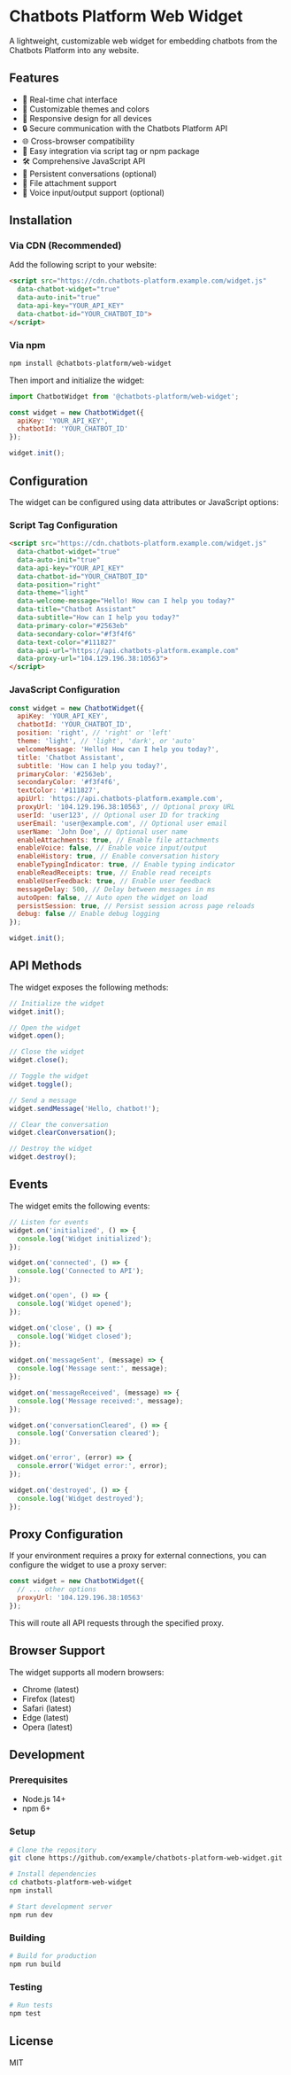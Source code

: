 # Chatbots Platform Web Widget

A lightweight, customizable web widget for embedding chatbots from the Chatbots Platform into any website.

## Features

- 💬 Real-time chat interface
- 🎨 Customizable themes and colors
- 📱 Responsive design for all devices
- 🔒 Secure communication with the Chatbots Platform API
- 🌐 Cross-browser compatibility
- 🔌 Easy integration via script tag or npm package
- 🛠️ Comprehensive JavaScript API
- 🔄 Persistent conversations (optional)
- 📎 File attachment support
- 🎤 Voice input/output support (optional)

## Installation

### Via CDN (Recommended)

Add the following script to your website:

```html
<script src="https://cdn.chatbots-platform.example.com/widget.js" 
  data-chatbot-widget="true"
  data-auto-init="true"
  data-api-key="YOUR_API_KEY"
  data-chatbot-id="YOUR_CHATBOT_ID">
</script>
```

### Via npm

```bash
npm install @chatbots-platform/web-widget
```

Then import and initialize the widget:

```javascript
import ChatbotWidget from '@chatbots-platform/web-widget';

const widget = new ChatbotWidget({
  apiKey: 'YOUR_API_KEY',
  chatbotId: 'YOUR_CHATBOT_ID'
});

widget.init();
```

## Configuration

The widget can be configured using data attributes or JavaScript options:

### Script Tag Configuration

```html
<script src="https://cdn.chatbots-platform.example.com/widget.js" 
  data-chatbot-widget="true"
  data-auto-init="true"
  data-api-key="YOUR_API_KEY"
  data-chatbot-id="YOUR_CHATBOT_ID"
  data-position="right"
  data-theme="light"
  data-welcome-message="Hello! How can I help you today?"
  data-title="Chatbot Assistant"
  data-subtitle="How can I help you today?"
  data-primary-color="#2563eb"
  data-secondary-color="#f3f4f6"
  data-text-color="#111827"
  data-api-url="https://api.chatbots-platform.example.com"
  data-proxy-url="104.129.196.38:10563">
</script>
```

### JavaScript Configuration

```javascript
const widget = new ChatbotWidget({
  apiKey: 'YOUR_API_KEY',
  chatbotId: 'YOUR_CHATBOT_ID',
  position: 'right', // 'right' or 'left'
  theme: 'light', // 'light', 'dark', or 'auto'
  welcomeMessage: 'Hello! How can I help you today?',
  title: 'Chatbot Assistant',
  subtitle: 'How can I help you today?',
  primaryColor: '#2563eb',
  secondaryColor: '#f3f4f6',
  textColor: '#111827',
  apiUrl: 'https://api.chatbots-platform.example.com',
  proxyUrl: '104.129.196.38:10563', // Optional proxy URL
  userId: 'user123', // Optional user ID for tracking
  userEmail: 'user@example.com', // Optional user email
  userName: 'John Doe', // Optional user name
  enableAttachments: true, // Enable file attachments
  enableVoice: false, // Enable voice input/output
  enableHistory: true, // Enable conversation history
  enableTypingIndicator: true, // Enable typing indicator
  enableReadReceipts: true, // Enable read receipts
  enableUserFeedback: true, // Enable user feedback
  messageDelay: 500, // Delay between messages in ms
  autoOpen: false, // Auto open the widget on load
  persistSession: true, // Persist session across page reloads
  debug: false // Enable debug logging
});

widget.init();
```

## API Methods

The widget exposes the following methods:

```javascript
// Initialize the widget
widget.init();

// Open the widget
widget.open();

// Close the widget
widget.close();

// Toggle the widget
widget.toggle();

// Send a message
widget.sendMessage('Hello, chatbot!');

// Clear the conversation
widget.clearConversation();

// Destroy the widget
widget.destroy();
```

## Events

The widget emits the following events:

```javascript
// Listen for events
widget.on('initialized', () => {
  console.log('Widget initialized');
});

widget.on('connected', () => {
  console.log('Connected to API');
});

widget.on('open', () => {
  console.log('Widget opened');
});

widget.on('close', () => {
  console.log('Widget closed');
});

widget.on('messageSent', (message) => {
  console.log('Message sent:', message);
});

widget.on('messageReceived', (message) => {
  console.log('Message received:', message);
});

widget.on('conversationCleared', () => {
  console.log('Conversation cleared');
});

widget.on('error', (error) => {
  console.error('Widget error:', error);
});

widget.on('destroyed', () => {
  console.log('Widget destroyed');
});
```

## Proxy Configuration

If your environment requires a proxy for external connections, you can configure the widget to use a proxy server:

```javascript
const widget = new ChatbotWidget({
  // ... other options
  proxyUrl: '104.129.196.38:10563'
});
```

This will route all API requests through the specified proxy.

## Browser Support

The widget supports all modern browsers:

- Chrome (latest)
- Firefox (latest)
- Safari (latest)
- Edge (latest)
- Opera (latest)

## Development

### Prerequisites

- Node.js 14+
- npm 6+

### Setup

```bash
# Clone the repository
git clone https://github.com/example/chatbots-platform-web-widget.git

# Install dependencies
cd chatbots-platform-web-widget
npm install

# Start development server
npm run dev
```

### Building

```bash
# Build for production
npm run build
```

### Testing

```bash
# Run tests
npm test
```

## License

MIT
